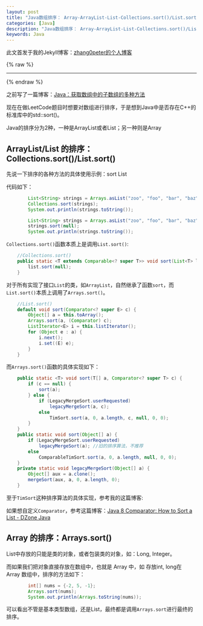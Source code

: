 ```yaml
---
layout: post
title: "Java数组排序： Array-ArrayList-List-Collections.sort()/List.sort()/Arrays.sort()"
categories: [Java]
description: "Java数组排序： Array-ArrayList-List-Collections.sort()/List.sort()/Arrays.sort()"
keywords: Java
---
```


此文首发于我的Jekyll博客：[zhang0peter的个人博客](https://zhang0peter.com)         

{% raw %}
***          
{% endraw %}


之前写了一篇博客：[Java：获取数组中的子数组的多种方法](https://blog.csdn.net/zhangpeterx/article/details/88716563)

现在在做LeetCode题目时想要对数组进行排序，于是想到Java中是否存在C++的标准库中的std::sort()。

Java的排序分为2种，一种是ArrayList或者List；另一种则是Array

## ArrayList/List 的排序：Collections.sort()/List.sort()

先说一下排序的各种方法的具体使用示例：sort List

代码如下：
```java
        List<String> strings = Arrays.asList("zoo", "foo", "bar", "baz");
        Collections.sort(strings); 
        System.out.println(strings.toString());
```
```java
        List<String> strings = Arrays.asList("zoo", "foo", "bar", "baz");
        strings.sort(null);
        System.out.println(strings.toString());
```

`Collections.sort()`函数本质上是调用`List.sort()`:

```java
    //Collections.sort()
    public static <T extends Comparable<? super T>> void sort(List<T> list) {
        list.sort(null);
    }
```
对于所有实现了接口`List`的类，如`ArrayList`，自然继承了函数`sort`，而`List.sort()`本质上调用了`Arrays.sort()`。


```java
    //List.sort()
    default void sort(Comparator<? super E> c) {
        Object[] a = this.toArray();
        Arrays.sort(a, (Comparator) c);
        ListIterator<E> i = this.listIterator();
        for (Object e : a) {
            i.next();
            i.set((E) e);
        }
    }
```
而`Arrays.sort()`函数的具体实现如下：
```java
    public static <T> void sort(T[] a, Comparator<? super T> c) {
        if (c == null) {
            sort(a);
        } else {
            if (LegacyMergeSort.userRequested)
                legacyMergeSort(a, c);
            else
                TimSort.sort(a, 0, a.length, c, null, 0, 0);
        }
    }
    public static void sort(Object[] a) {
        if (LegacyMergeSort.userRequested)
            legacyMergeSort(a); //旧的排序算法，不推荐
        else
            ComparableTimSort.sort(a, 0, a.length, null, 0, 0);
    }
    private static void legacyMergeSort(Object[] a) {
        Object[] aux = a.clone();
        mergeSort(aux, a, 0, a.length, 0);
    }
```

至于`TimSort`这种排序算法的具体实现，参考我的这篇博客:[]()

如果想自定义`Comparator`，参考这篇博客：[Java 8 Comparator: How to Sort a List - DZone Java](https://dzone.com/articles/java-8-comparator-how-to-sort-a-list)

## Array 的排序：Arrays.sort()

List中存放的只能是类的对象，或者包装类的对象，如：Long, Integer。

而如果我们把对象直接存放在数组中，也就是 Array 中，如 存放int, long在 Array 数组中，排序的方法如下：

```java
        int[] nums = {-2, 5, -1};
        Arrays.sort(nums);
        System.out.println(Arrays.toString(nums));
```
可以看出不管是基本类型数组，还是List，最终都是调用`Arrays.sort`进行最终的排序。